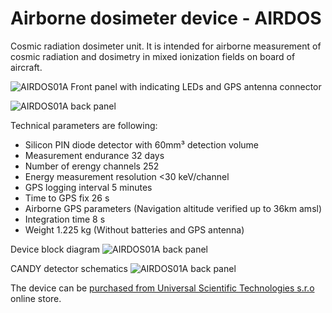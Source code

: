 # Airborne dosimeter device - AIRDOS

Cosmic radiation dosimeter unit. It is intended for airborne measurement of cosmic radiation and dosimetry in mixed ionization fields on board of aircraft. 

![AIRDOS01A Front panel with indicating LEDs and GPS antenna connector](/DOC/src/img/AIRDOS01A_box_front.JPG "AIRDOS Front panel")

![AIRDOS01A back panel](/DOC/src/img/AIRDOS01A_box_back.JPG "AIRDOS back panel")

Technical parameters are following: 

* Silicon PIN diode detector with 60mm³ detection volume
* Measurement endurance 32 days
* Number of erengy channels    252
* Energy measurement resolution    <30 keV/channel
* GPS logging interval    5 minutes
* Time to GPS fix	26 s
* Airborne GPS parameters (Navigation altitude verified up to 36km amsl)
* Integration time    8 s
* Weight 1.225 kg (Without batteries and GPS antenna)

Device block diagram
![AIRDOS01A back panel](/SCH_PCB/AIRDOS01A_block.png)

CANDY detector schematics
![AIRDOS01A back panel](/SCH_PCB/CANDY/CANDY01A/CANDY_Detector_Schematics.png)

The device can be [purchased from Universal Scientific Technologies s.r.o](http://www.ust.cz/shop/product_info.php?&products_id=269) online store. 
